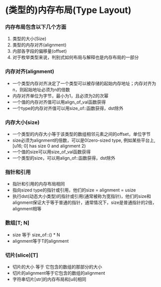 # (类型的)内存布局(Type Layout)

### 内存布局包含以下几个方面
1. 类型的大小(Size)
2. 类型的内存对齐(alignment)
3. 内部各字段的偏移量(offset)
4. 对于枚举类型来说，判别式如何布局与解释也是内存布局的一部分

### 内存对齐(alignment)
- 一个类型内存对齐决定了一个类型可以被存储的起始内存地址；内存对齐为n，则起始地址必须为n的倍数
- 内存对齐单位为字节，最小为1，且必须为2的次幂
- 一个值的内存对齐值可以用align_of_val函数获得
- 一个type的内存对齐值可以用size_of::<Type>函数获得，dst除外

### 内存大小(size)
- 一个类型的内存大小等于该类型的数组相邻元素之间的offset，单位字节
- size必须为alignment的倍数，可以是0(zero-sized type, 例如某些平台上, [u16; 0] has size 0 and alignment 2)
- 一个值的size可以用size_of_val函数获得
- 一个类型的size，可以用align_of::<Type>函数获得，dst除外

### 指针和引用
- 指针和引用的内存布局相同
- 指向sized type的指针或引用，他们的size = alignment = usize
- 执行dst(动态大小类型)的指针或引用(通常被称为宽指针)，他们的size和alignment保证大于等于普通的指针，通常情况下，size是普通指针的2倍，alignment相等


### 数组[T; N]
- size 等于 size_of::<T>() * N
- alignment等于T的alignment

### 切片(slice)[T]
- 切片的大小 等于 它包含的数组的那部分的大小
- 切片的alignment等于它包含的数组的alignment
- 字符串切片[str]的内存布局和[u8]相同
